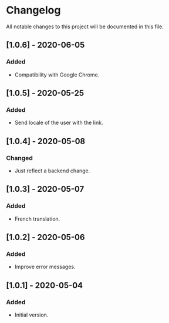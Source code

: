 # Changelog

All notable changes to this project will be documented in this file.

## [1.0.6] - 2020-06-05

### Added

- Compatibility with Google Chrome.

## [1.0.5] - 2020-05-25

### Added

- Send locale of the user with the link.

## [1.0.4] - 2020-05-08

### Changed

- Just reflect a backend change.

## [1.0.3] - 2020-05-07

### Added

- French translation.

## [1.0.2] - 2020-05-06

### Added

- Improve error messages.

## [1.0.1] - 2020-05-04

### Added

- Initial version.